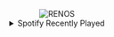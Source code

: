 <div align="center">
<picture>
    <source media="(prefers-color-scheme: dark)" srcset="https://i.ibb.co/LzrBf7jb/output-gif.gif">
    <source media="(prefers-color-scheme: light)" srcset="https://i.ibb.co/LzrBf7jb/output-gif.gif">
    <img alt="RENOS" src="https://i.ibb.co/LzrBf7jb/output-gif.gif">
</picture>
<details>
<summary>Spotify Recently Played</summary>
<img src="https://spotify-recently-played-readme.vercel.app/api?user=31d6d6zerc5ct6kck32na2ozsqf4&unique=1&width=400" alt="Spotify" />
</details>
</div>

<!-- Image deletion URL: https://ibb.co/7JQBFmM8/5b66970677b3b4506f2e85fa870409f8 -->